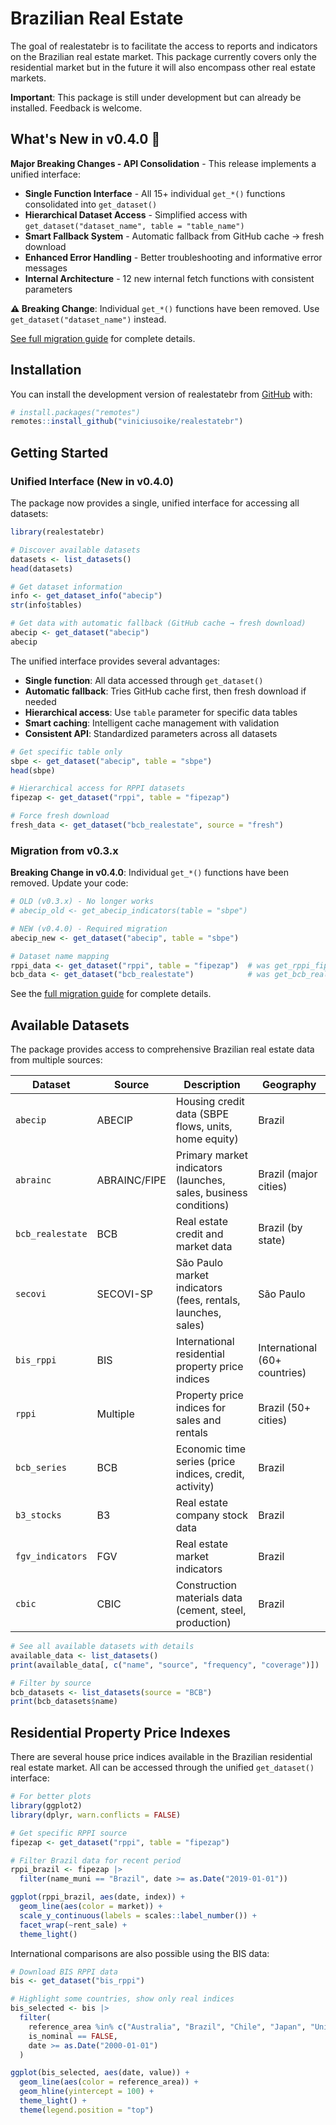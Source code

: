 
<!-- README.md is generated from README.Rmd. Please edit that file -->

# Brazilian Real Estate

<!-- badges: start -->

<!-- badges: end -->

The goal of realestatebr is to facilitate the access to reports and
indicators on the Brazilian real estate market. This package currently
covers only the residential market but in the future it will also
encompass other real estate markets.

**Important**: This package is still under development but can already
be installed. Feedback is welcome.

## What's New in v0.4.0 🎉

**Major Breaking Changes - API Consolidation** - This release implements a unified interface:

- **Single Function Interface** - All 15+ individual `get_*()` functions consolidated into `get_dataset()`
- **Hierarchical Dataset Access** - Simplified access with `get_dataset("dataset_name", table = "table_name")`
- **Smart Fallback System** - Automatic fallback from GitHub cache → fresh download
- **Enhanced Error Handling** - Better troubleshooting and informative error messages
- **Internal Architecture** - 12 new internal fetch functions with consistent parameters

**⚠️ Breaking Change**: Individual `get_*()` functions have been removed. Use `get_dataset("dataset_name")` instead.

[See full migration guide](NEWS.md) for complete details.

## Installation

You can install the development version of realestatebr from
[GitHub](https://github.com/) with:

``` r
# install.packages("remotes")
remotes::install_github("viniciusoike/realestatebr")
```

## Getting Started

### Unified Interface (New in v0.4.0)

The package now provides a single, unified interface for accessing all datasets:

``` r
library(realestatebr)

# Discover available datasets
datasets <- list_datasets()
head(datasets)

# Get dataset information
info <- get_dataset_info("abecip")
str(info$tables)

# Get data with automatic fallback (GitHub cache → fresh download)
abecip <- get_dataset("abecip")
abecip
```

The unified interface provides several advantages:

- **Single function**: All data accessed through `get_dataset()`
- **Automatic fallback**: Tries GitHub cache first, then fresh download if needed
- **Hierarchical access**: Use `table` parameter for specific data tables
- **Smart caching**: Intelligent cache management with validation
- **Consistent API**: Standardized parameters across all datasets

``` r
# Get specific table only
sbpe <- get_dataset("abecip", table = "sbpe")
head(sbpe)

# Hierarchical access for RPPI datasets
fipezap <- get_dataset("rppi", table = "fipezap")

# Force fresh download
fresh_data <- get_dataset("bcb_realestate", source = "fresh")
```

### Migration from v0.3.x

**Breaking Change in v0.4.0**: Individual `get_*()` functions have been removed. Update your code:

``` r
# OLD (v0.3.x) - No longer works
# abecip_old <- get_abecip_indicators(table = "sbpe")

# NEW (v0.4.0) - Required migration
abecip_new <- get_dataset("abecip", table = "sbpe")

# Dataset name mapping
rppi_data <- get_dataset("rppi", table = "fipezap")  # was get_rppi_fipezap()
bcb_data <- get_dataset("bcb_realestate")            # was get_bcb_realestate()
```

See the [full migration guide](NEWS.md) for complete details.

## Available Datasets

The package provides access to comprehensive Brazilian real estate data
from multiple sources:

| Dataset | Source | Description | Geography |
|----|----|----|----|
| `abecip` | ABECIP | Housing credit data (SBPE flows, units, home equity) | Brazil |
| `abrainc` | ABRAINC/FIPE | Primary market indicators (launches, sales, business conditions) | Brazil (major cities) |
| `bcb_realestate` | BCB | Real estate credit and market data | Brazil (by state) |
| `secovi` | SECOVI-SP | São Paulo market indicators (fees, rentals, launches, sales) | São Paulo |
| `bis_rppi` | BIS | International residential property price indices | International (60+ countries) |
| `rppi` | Multiple | Property price indices for sales and rentals | Brazil (50+ cities) |
| `bcb_series` | BCB | Economic time series (price indices, credit, activity) | Brazil |
| `b3_stocks` | B3 | Real estate company stock data | Brazil |
| `fgv_indicators` | FGV | Real estate market indicators | Brazil |
| `cbic` | CBIC | Construction materials data (cement, steel, production) | Brazil |

``` r
# See all available datasets with details
available_data <- list_datasets()
print(available_data[, c("name", "source", "frequency", "coverage")])

# Filter by source
bcb_datasets <- list_datasets(source = "BCB")
print(bcb_datasets$name)
```

## Residential Property Price Indexes

There are several house price indices available in the Brazilian residential real estate market. All can be accessed through the unified `get_dataset()` interface:

``` r
# For better plots
library(ggplot2)
library(dplyr, warn.conflicts = FALSE)

# Get specific RPPI source
fipezap <- get_dataset("rppi", table = "fipezap")

# Filter Brazil data for recent period
rppi_brazil <- fipezap |>
  filter(name_muni == "Brazil", date >= as.Date("2019-01-01"))

ggplot(rppi_brazil, aes(date, index)) +
  geom_line(aes(color = market)) +
  scale_y_continuous(labels = scales::label_number()) +
  facet_wrap(~rent_sale) +
  theme_light()
```

International comparisons are also possible using the BIS data:

``` r
# Download BIS RPPI data
bis <- get_dataset("bis_rppi")

# Highlight some countries, show only real indices
bis_selected <- bis |>
  filter(
    reference_area %in% c("Australia", "Brazil", "Chile", "Japan", "United States"),
    is_nominal == FALSE,
    date >= as.Date("2000-01-01")
  )

ggplot(bis_selected, aes(date, value)) +
  geom_line(aes(color = reference_area)) +
  geom_hline(yintercept = 100) +
  theme_light() +
  theme(legend.position = "top")
```
